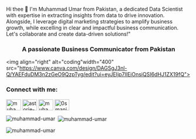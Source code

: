 Hi thee 👋
I'm Muhammad Umar from Pakistan, a dedicated Data Scientist with expertise in extracting insights from data to drive innovation. Alongside, I leverage digital marketing strategies to amplify business growth, while excelling in clear and impactful business communication. Let's collaborate and create data-driven solutions!"

<h3 align="center">A passionate Business Communicator from Pakistan</h3>

<img align="right" alt="coding"width="400" src="https://www.canva.com/design/DAGSgJ3nl-Q/YAEFduDM3n2zGeO9QzpTyg/edit?ui=eyJEIjp7IlEiOnsiQSI6dHJ1ZX19fQ"> 

<h3 align="left">Connect with me:</h3>
<p align="left">
<a href="https://linkedin.com/in/muhammad umar" target="blank"><img align="center" src="https://raw.githubusercontent.com/rahuldkjain/github-profile-readme-generator/master/src/images/icons/Social/linked-in-alt.svg" alt="muhammad umar" height="30" width="40" /></a>
<a href="https://kaggle.com/astorie-bacha" target="blank"><img align="center" src="https://raw.githubusercontent.com/rahuldkjain/github-profile-readme-generator/master/src/images/icons/Social/kaggle.svg" alt="astorie-bacha" height="30" width="40" /></a>
<a href="https://fb.com/muhammad umar usmani" target="blank"><img align="center" src="https://raw.githubusercontent.com/rahuldkjain/github-profile-readme-generator/master/src/images/icons/Social/facebook.svg" alt="muhammad umar usmani" height="30" width="40" /></a>
<a href="https://instagram.com/0smanis_here" target="blank"><img align="center" src="https://raw.githubusercontent.com/rahuldkjain/github-profile-readme-generator/master/src/images/icons/Social/instagram.svg" alt="0smanis_here" height="30" width="40" /></a>
</p>

<p><img align="left" src="https://github-readme-stats.vercel.app/api/top-langs?username=muhammad-umar&show_icons=true&locale=en&layout=compact" alt="muhammad-umar" /></p>

<p>&nbsp;<img align="center" src="https://github-readme-stats.vercel.app/api?username=muhammad-umar&show_icons=true&locale=en" alt="muhammad-umar" /></p>

<p><img align="center" src="https://github-readme-streak-stats.herokuapp.com/?user=muhammad-umar&" alt="muhammad-umar" /></p>
